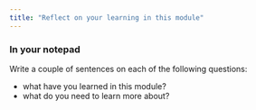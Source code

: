 ```yaml
---
title: "Reflect on your learning in this module"
---
```


### In your notepad

Write a couple of sentences on each of the following questions:

- what have you learned in this module?
- what do you need to learn more about?

